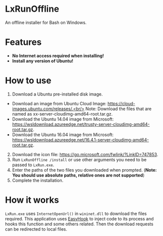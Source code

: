 # LxRunOffline
An offline installer for Bash on Windows.

# Features
- **No Internet access required when installing!**
- **Install any version of Ubuntu!**

# How to use
1. Download a Ubuntu pre-installed disk image.
  - Download an image from Ubuntu Cloud Image: https://cloud-images.ubuntu.com/releases/.<br/>
    Note: Download the files that are named as xx-server-cloudimg-amd64-root.tar.gz.
  - Download the Ubuntu 14.04 image from Microsoft: https://wsldownload.azureedge.net/trusty-server-cloudimg-amd64-root.tar.gz.
  - Download the Ubuntu 16.04 image from Microsoft: https://wsldownload.azureedge.net/16.4.1-server-cloudimg-amd64-root.tar.gz.
2. Download the icon file: https://go.microsoft.com/fwlink/?LinkID=747853.
3. Run `LxRunOffline /install` or use other arguments you need to be passed to `LxRun.exe`.
4. Enter the paths of the two files you downloaded when prompted. (**Note: You should use absolute paths, relative ones are not supported**)
5. Complete the installation.

# How it works
`LxRun.exe` uses `InternetOpenUrl()` in `wininet.dll` to download the files required. This application uses [EasyHook](https://easyhook.github.io) to inject code to its process and hooks this function and some others related. Then the download requests can be redirected to local files.
